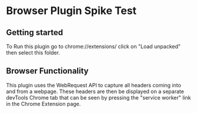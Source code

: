 # Browser Plugin Spike Test


## Getting started

To Run this plugin go to chrome://extensions/ click on "Load unpacked" then select this folder.

## Browser Functionality

This plugin uses the WebRequest API to capture all headers coming into and from a webpage. These headers are then be displayed on a separate devTools Chrome tab that can be seen by pressing the "service worker" link in the Chrome Extension page.
